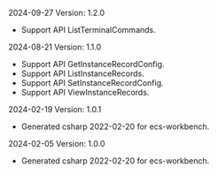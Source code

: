 2024-09-27 Version: 1.2.0
- Support API ListTerminalCommands.


2024-08-21 Version: 1.1.0
- Support API GetInstanceRecordConfig.
- Support API ListInstanceRecords.
- Support API SetInstanceRecordConfig.
- Support API ViewInstanceRecords.


2024-02-19 Version: 1.0.1
- Generated csharp 2022-02-20 for ecs-workbench.

2024-02-05 Version: 1.0.0
- Generated csharp 2022-02-20 for ecs-workbench.

